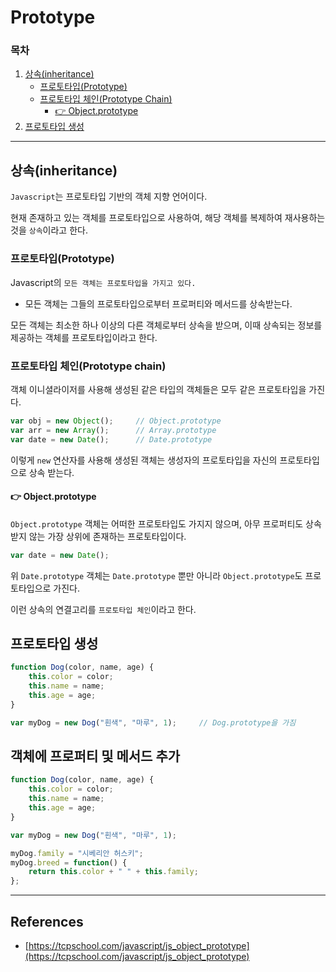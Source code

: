 # Prototype
### 목차
1. [상속(inheritance)](#상속inheritance)
    - [프로토타입(Prototype)](#프로토타입prototype)
    - [프로토타입 체인(Prototype Chain)](#프로토타입-체인prototype-chain)
        - [👉 Object.prototype](#👉-objectprototype)
2. [프로토타입 생성](#프로토타입-생성)


---
## 상속(inheritance)
`Javascript`는 프로토타입 기반의 객체 지향 언어이다.

현재 존재하고 있는 객체를 프로토타입으로 사용하여, 해당 객체를 복제하여 재사용하는 것을 `상속`이라고 한다.

### 프로토타입(Prototype)
Javascript의 `모든 객체는 프로토타입을 가지고 있다.`

- 모든 객체는 그들의 프로토타입으로부터 프로퍼티와 메서드를 상속받는다.

모든 객체는 최소한 하나 이상의 다른 객체로부터 상속을 받으며, 이때 상속되는 정보를 제공하는 객체를 프로토타입이라고 한다.

### 프로토타입 체인(Prototype chain)
객체 이니셜라이저를 사용해 생성된 같은 타입의 객체들은 모두 같은 프로토타입을 가진다.

```js
var obj = new Object();     // Object.prototype
var arr = new Array();      // Array.prototype
var date = new Date();      // Date.prototype
```

이렇게 `new` 연산자를 사용해 생성된 객체는 생성자의 프로토타입을 자신의 프로토타입으로 상속 받는다.

#### 👉 Object.prototype
`Object.prototype` 객체는 어떠한 프로토타입도 가지지 않으며, 아무 프로퍼티도 상속 받지 않는 가장 상위에 존재하는 프로토타입이다.

```js
var date = new Date();    
```

위 `Date.prototype` 객체는 `Date.prototype` 뿐만 아니라 `Object.prototype`도 프로토타입으로 가진다.

이런 상속의 연결고리를 `프로토타입 체인`이라고 한다.

## 프로토타입 생성
```js
function Dog(color, name, age) {
    this.color = color;
    this.name = name;
    this.age = age;
}

var myDog = new Dog("흰색", "마루", 1);     // Dog.prototype을 가짐
```

## 객체에 프로퍼티 및 메서드 추가
```js
function Dog(color, name, age) {
    this.color = color;
    this.name = name;
    this.age = age;
}

var myDog = new Dog("흰색", "마루", 1);

myDog.family = "시베리안 허스키";
myDog.breed = function() {
    return this.color + " " + this.family;
};
```

---
## References
- [https://tcpschool.com/javascript/js_object_prototype](https://tcpschool.com/javascript/js_object_prototype)